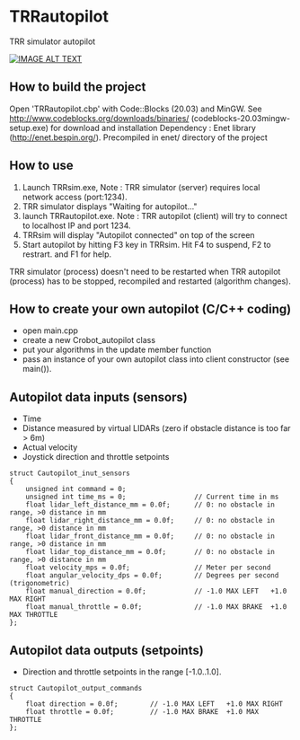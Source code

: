 # TRRautopilot
 TRR simulator autopilot
 
[![IMAGE ALT TEXT](http://img.youtube.com/vi/Oe0HFSuLpZk/0.jpg)](http://www.youtube.com/watch?v=Oe0HFSuLpZk "TRRsim")

## How to build the project
Open 'TRRautopilot.cbp' with Code::Blocks (20.03) and MinGW. 
See http://www.codeblocks.org/downloads/binaries/ (codeblocks-20.03mingw-setup.exe) for download and installation
Dependency : Enet library (http://enet.bespin.org/). Precompiled in enet/ directory of the project

## How to use
1) Launch TRRsim.exe,
 Note : TRR simulator (server) requires local network access (port:1234).
2) TRR simulator displays "Waiting for autopilot..."
3) launch TRRautopilot.exe.
 Note : TRR autopilot (client) will try to connect to localhost IP and port 1234.
4) TRRsim will display "Autopilot connected" on top of the screen
5) Start autopilot by hitting F3 key in TRRsim. Hit F4 to suspend, F2 to restrart. and F1 for help.

TRR simulator (process) doesn't need to be restarted when TRR autopilot (process) has to be stopped, recompiled and restarted (algorithm changes).

## How to create your own autopilot (C/C++ coding)
* open main.cpp
* create a new Crobot_autopilot class
* put your algorithms in the update member function
* pass an instance of your own autopilot class into client constructor (see main()).

## Autopilot data inputs (sensors)
* Time
* Distance measured by virtual LIDARs (zero if obstacle distance is too far > 6m)
* Actual velocity
* Joystick direction and throttle setpoints
```
struct Cautopilot_inut_sensors
{
    unsigned int command = 0;
    unsigned int time_ms = 0;                 // Current time in ms
    float lidar_left_distance_mm = 0.0f;      // 0: no obstacle in range, >0 distance in mm
    float lidar_right_distance_mm = 0.0f;     // 0: no obstacle in range, >0 distance in mm
    float lidar_front_distance_mm = 0.0f;     // 0: no obstacle in range, >0 distance in mm
    float lidar_top_distance_mm = 0.0f;       // 0: no obstacle in range, >0 distance in mm
    float velocity_mps = 0.0f;                // Meter per second
    float angular_velocity_dps = 0.0f;        // Degrees per second (trigonometric)
    float manual_direction = 0.0f;            // -1.0 MAX LEFT   +1.0 MAX RIGHT
    float manual_throttle = 0.0f;             // -1.0 MAX BRAKE  +1.0 MAX THROTTLE
};
```

## Autopilot data outputs (setpoints)
* Direction and throttle setpoints in the range [-1.0..1.0].

```
struct Cautopilot_output_commands
{
    float direction = 0.0f;        // -1.0 MAX LEFT   +1.0 MAX RIGHT
    float throttle = 0.0f;         // -1.0 MAX BRAKE  +1.0 MAX THROTTLE
};
```
